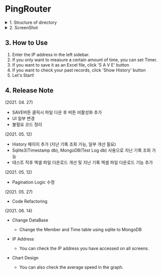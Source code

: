 # PingRouter

<details>
<summary> 1. Structure of directory </summary>

```bash
└─ PingRouter
      │
      ├── README.md                          - root 리드미 파일
      ├── app.js                             - server setting
      ├── package.json                       - 해당 프로젝트의 정보와 사용된 모듈이 담긴 파일
      ├── .gitignore                         - 일부 파일 및 폴더를 git에 올리지 않기 위해 작성한 파일
      │
      ├── bin
      │    └── www.js                        - Node.js server 파일
      │
      └── src
           ├── config/                       - 설정 파일을 모아둔 폴더
           │     └── mongoDB.js              - mongoDB를 사용하기 위한 커넥트 파일
           │
           ├── controller/                   - Controller를 모아둔 폴더
           │     ├── indexCont.js            - 첫 페이지에서 클라이언트와 소통을 위한 controller
           │     ├── registerCont.js         - 회원가입 페이지에서 클라이언트와 소통을 위한 controller
           │     ├── mainCont.js             - 로그인 이후 메인 페이지에서 클라이언트와 소통을 위한 controller
           │     └── historyCont.js          - history페이지에서 클라이언트와 소통을 위한 controller
           │
           ├── lib/                          - 서버단에서 이용하는 특정 기능을 가지고 있는 파일을 모아둔 폴더
           │     ├── auto-id-setter.js       - Database idx 필드 auto increment를 위한 js 파일
           │     ├── dateCalc.js             - History 페이지의 Date Filter에 사용하기 위한 js 파일
           │     ├── encryption.js           - 비밀번호를 DB저장하기 전 암호화를 하기 위한 js 파일
           │     ├── getIPAddress.js         - 현재 접속 중인 IP 주소를 얻기 위한 js 파일
           │     ├── jwt.js                  - jwt를 발급하고 검증하는 js 파일
           │     ├── deepCopy.js             - 깊은 복사를 위한 js 파일
           │     ├── getSessionId.js         - socket통신 시 세션 ID를 얻기 위한 js 파일
           │     └── logFrame.js             - DB에 저장할 object를 return하는 js 파일
           │
           ├── model/                        - DB연산에 사용되는 파일을 모아둔 폴더
           │     ├── memberModel.js          - 유저의 정보를 저장하고 불러오는 js 파일
           │     ├── timeModel.js            - 테스트의 시작과 끝 시간을 저장하고 불러오는 js 파일
           │     ├── pingModel.js            - ping 기록을 저장하고 불러오는 js 파일
           │     └── tracerouterModel.js     - tracerouter 기록을 저장하고 불러오는 js 파일
           │
           ├── public/                       - css, javascript등 static파일이 모여 있는 폴더
           │     ├── stylesheets/            - stylesheet를 모아둔 폴더
           │     │        ├── style.css      - 기본적인 태그의 스타일 속성을 담아둔 stylesheet
           │     │        └── clock.css      - 로딩화면과 관련된 스타일 속성을 담아둔 stylesheet
           │     │
           │     ├── javascripts/            - javascript를 모아둔 폴더
           │     │        ├── disabled.js    - 각 상황에 버튼을 비활성화 시키는 기능을 담은 javascript
           │     │        ├── download.js    - 테스트 기록을 엑셀 파일로 만드는 기능을 담은 javascript
           │     │        ├── history.js     - History 페이지에서의 여러 기능을 담은 javascript
           │     │        ├── loading.js     - 로딩화면을 보여주고 사라지게 하는 기능을 담은 javascript
           │     │        ├── login.js       - 로그인 시 입력 값 검사와 로그인 성공시 Main 페이지로 이동하는 기능을 담은 javascript
           │     │        ├── logout.js      - 로그아웃 시 일련의 작업 후 로그인 페이지로 이동하는 기능을 담은 javascript
           │     │        ├── main.js        - Main 페이지에서의 여러 기능을 담은 javascript
           │     │        ├── myChart.js     - 테스트를 차트로 나타내기 위한 옵션과 기능을 담은 javascript
           │     │        ├── myTimer.js     - 타이머와 관련된 기능을 담은 javascript
           │     │        ├── register.js    - 로그인 페이지에서 회원가입 페이지로 변경하는 AJAX 통신을 하는 javacsript
           │     │        └── removeJWT.js   - 로그아웃시 토큰을 제거하는 기능을 담은javascript
           │     │
           │     ├── bootstrap/              - bootstrap의 추가 기능과 UI를 사용하기 위한 파일이 모여 있는 폴더(이하 폴더 설명 생략...)
           │     │        ├── css/
           │     │        └── js/
           │     │
           │     └── images/                 - 이미지를 모아둔 폴더(파일 설명 생략...)
           │
           ├── routes/                       - 라우팅 폴더
           │     ├── index.js                - 로그인 페이지의 라우팅
           │     ├── register.js             - 회원가입 페이지의 라우팅
           │     ├── main.js                 - 로그인 후 메인 페이지의 라우팅
           │     └── history.js              - History 페이지의 라우팅
           │
           ├── services/                     - 특정 행위들을 하나로 취합한 파일을 모아둔 폴더
           │     ├── database.js             - model 폴더의 파일들을 하나로 취합시킨 database.js 파일
           │     ├── login.js                - 로그인 기능을 가지고 있는 js vkdlf
           │     └── socket.io.js            - socket통신에 사용되는 function을 하나로 모아둔 js 파일
           │
           └── views/                        - view 폴더
                 ├── index.ejs               - 로그인 페이지
                 ├── register.ejs            - 회원가입 페이지(로그인 페이지에서 AJAX로 불러오기)
                 ├── main.ejs                - 메인 페이지
                 ├── history.ejs             - History 페이지
                 └── error.ejs               - 에러 페이지
```

</details>

<details>
<summary> 2. ScreenShot </summary>

#### 2-1. Login Screen

![LoginScreen](https://user-images.githubusercontent.com/51731660/121849633-88a68d80-cd26-11eb-8aca-be326a454032.png)

#### 2-2. Register Screen

![RegisterScreen](https://user-images.githubusercontent.com/51731660/121849717-aecc2d80-cd26-11eb-9951-97e3243c3aa9.png)

#### 2-3. Main Screen

![MainScreen](https://user-images.githubusercontent.com/51731660/121849893-e935ca80-cd26-11eb-9e2b-6582571aa560.png)

#### 2-4. History Screen

![HistoryScreen](https://user-images.githubusercontent.com/51731660/121850057-2a2ddf00-cd27-11eb-8705-d4497a9873c6.png)

</details>

## 3. How to Use

1. Enter the IP address in the left sidebar.
2. If you only want to measure a certain amount of time, you can set Timer.
3. If you want to save it as an Excel file, click 'S A V E' button
4. If you want to check your past records, click 'Show History' button
5. Let's Start!

## 4. Release Note

(2021. 04. 27)

- SAVE버튼 클릭시 파일 다운 후 버튼 비활성화 추가
- UI 일부 변경
- 불필요 코드 정리

(2021. 05. 12)

- History 페이지 추가 (지난 기록 조회 가능, 일부 개선 필요)
- Sqlite3(Timestamp db), MongoDB(Test Log db) 사용으로 지난 기록 조회 가능
- 테스트 직후 엑셀 파일 다운로드 개선 및 지난 기록 엑셀 파일 다운로드 기능 추가

(2021. 05. 12)

- Pagination Logic 수정

(2021. 05. 27)

- Code Refactoring

(2021. 06. 14)

- Change DataBase

  - Change the Member and Time table using sqlite to MongoDB

- IP Address

  - You can check the IP address you have accessed on all screens.

- Chart Design
  - You can also check the average speed in the graph.
